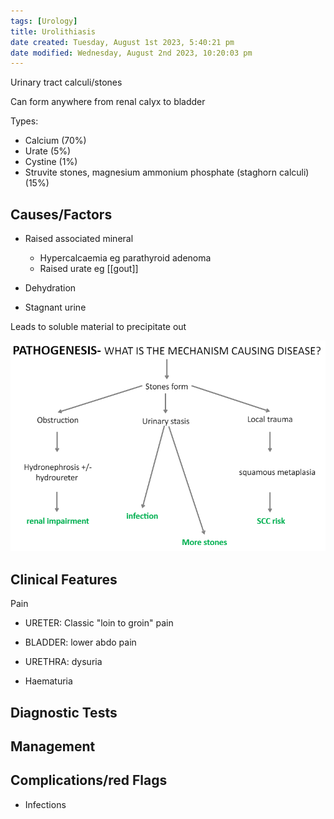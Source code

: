 ```yaml
---
tags: [Urology]
title: Urolithiasis
date created: Tuesday, August 1st 2023, 5:40:21 pm
date modified: Wednesday, August 2nd 2023, 10:20:03 pm
---
```


Urinary tract calculi/stones

Can form anywhere from renal calyx to bladder

Types:

- Calcium (70%)
- Urate (5%)
- Cystine (1%)
- Struvite stones, magnesium ammonium phosphate (staghorn calculi) (15%)

## Causes/Factors

- Raised associated mineral

  - Hypercalcaemia eg parathyroid adenoma
  - Raised urate eg [[gout]]

- Dehydration
- Stagnant urine

Leads to soluble material to precipitate out

![|575](z_attachments/575.png)

## Clinical Features

Pain

- URETER: Classic "loin to groin" pain
- BLADDER: lower abdo pain
- URETHRA: dysuria

- Haematuria

## Diagnostic Tests

## Management

## Complications/red Flags

- Infections
